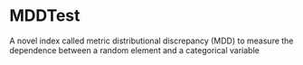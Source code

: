 # MDDTest
A novel index called metric distributional discrepancy (MDD) to measure the dependence between a random element and a categorical variable
